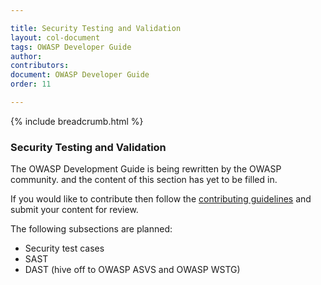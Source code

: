 ```yaml
---

title: Security Testing and Validation
layout: col-document
tags: OWASP Developer Guide
author:
contributors:
document: OWASP Developer Guide
order: 11

---
```


{% include breadcrumb.html %}
### Security Testing and Validation

The OWASP Development Guide is being rewritten by the OWASP community.
and the content of this section has yet to be filled in.

If you would like to contribute then follow the 
[contributing guidelines](https://github.com/OWASP/www-project-developer-guide/blob/main/CONTRIBUTING.md)
and submit your content for review.

The following subsections are planned:

  * Security test cases
  * SAST
  * DAST (hive off to OWASP ASVS and OWASP WSTG)
